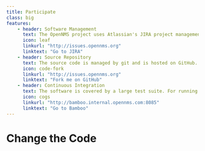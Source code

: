 ```yaml
---
title: Participate
class: big
features:
    - header: Software Management
      text: The OpenNMS project uses Atlassian's JIRA project management platform. We thank Atlassian for providing a no-cost license to the project.
      icon: leaf
      linkurl: "http://issues.opennms.org"
      linktext: "Go to JIRA"
    - header: Source Repository
      text: The source code is managed by git and is hosted on GitHub. We also use a pull request driven approach to submit patches for bug fixes or enhancements.
      icon: code-fork
      linkurl: "http://issues.opennms.org"
      linktext: "Fork me on GitHub"
    - header: Continuous Integration
      text: The software is covered by a large test suite. For running test suits and build packages for deployment we use Atlassian Bamboo.
      icon: cogs
      linkurl: "http://bamboo.internal.opennms.com:8085"
      linktext: "Go to Bamboo"
---
```


# Change the Code
